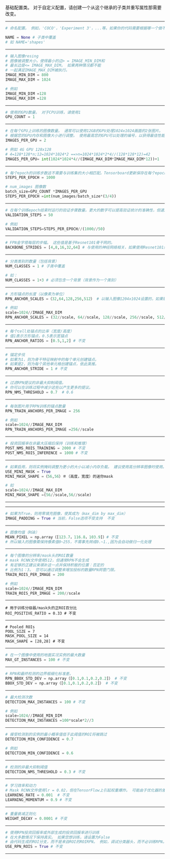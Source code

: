 基础配置类。 对于自定义配置，请创建一个从这个继承的子类并重写属性那需要改变。


----------


```python
# 命名配置。 例如，'COCO'，'Experiment 3'，...等。如果你的代码需要根据哪一个做不同的事情，那么这很有用实验正在运行。

NAME = None # 子类中覆盖
# 如 NAME='shapes'
```

----------
```python
# 输入图像resing
# 图像被调整大小，使得最小的边> = IMAGE_MIN_DIM和
# 最长边是<= IMAGE_MAX_DIM。 如果两种情况都不能
# 一起满足IMAGE_MAX_DIM被执行。
IMAGE_MIN_DIM = 800
IMAGE_MAX_DIM = 1024

# 例如
IMAGE_MIN_DIM =128
IMAGE_MAX_DIM =128
```

----------

```python
# 使用的GPU数量。 对于CPU训练，请使用1
GPU_COUNT = 1
```


----------

```python
# 在每个GPU上训练的图像数量。 通常可以使用12GB的GPU处理1024x1024画面的2张图片。
# 根据您的GPU内存和图像大小进行调整。 使用最高您的GPU可以处理的编号，以获得最佳性能。
IMAGES_PER_GPU = 2

# 例如 4G GPU 128x128
# 4=128*128*n;12=1024*1024*2 ==>n=1024*1024*2*4//(128*128*12)=42
IMAGES_PER_GPU= int(1024*1024*4//(IMAGE_MAX_DIM*IMAGE_MAX_DIM*12))+1
```


----------

```python
# 每个epoch的训练步数这不需要与训练集的大小相匹配。Tensorboard更新保存在每个epoch的末尾，因此将其设置的数字越小意味着获得更频繁的TensorBoard更新。验证统计数据也会在每个epoch末期和他们计算可能需要一段时间，所以不要设置太小以免花费验证统计信息很多时间。
STEPS_PER_EPOCH = 1000

# num_images 图像数
batch_size=GPU_COUNT *IMAGES_PER_GPU
STEPS_PER_EPOCH =int(num_images/batch_size*(3/4))
```


----------

```python
# 在每个训练epoch结束时运行的验证步骤数量。更大的数字可以提高验证统计的准确性，但速度会变慢降低训练。
VALIDATION_STEPS = 50

# 例如
VALIDATION_STEPS=STEPS_PER_EPOCH//(1000//50)
```


----------

```python
# FPN金字塔每层的步幅。 这些值是基于Resnet101骨干网的。
BACKBONE_STRIDES = [4,8,16,32,64] # 与使用的神经网络相关，如果使用Resnet101则不变
```


----------

```python
# 分类类别的数量（包括背景）
NUM_CLASSES = 1 # 子类中覆盖 

# 如：
NUM_CLASSES = 1+3 # 必须包含一个背景（背景作为一个类别）
```


----------

```python
# 方形锚点的长度（以像素为单位）
RPN_ANCHOR_SCALES =（32,64,128,256,512） # 以输入图像1204x1024设置的，如果输入图像大小发生变化必须做相应的调整

# 例如
scale=1024//IMAGE_MAX_DIM
RPN_ANCHOR_SCALES = (32//scale, 64//scale, 128//scale, 256//scale, 512//scale)  # anchor side in pixels

```

----------

```python
# 每个cell处锚点的比率（宽度/高度）
# 值1表示方形锚点，0.5表示宽锚点
RPN_ANCHOR_RATIOS = [0.5,1,2] # 不变
```


----------

```python
# 锚定步伐
# 如果为1，则为骨干特征映射中的每个单元创建锚点。
# 如果是2，则为每个其他单元格创建锚点，依此类推。
RPN_ANCHOR_STRIDE = 1 # 不变
```


----------

```python
# 过滤RPN提议的非最大抑制阈值。
# 你可以在训练过程中减少这些以产生更多的提议。
RPN_NMS_THRESHOLD = 0.7  # 0.6
```


----------

```python
# 每张图片用于RPN训练的锚点数量
RPN_TRAIN_ANCHORS_PER_IMAGE = 256

# 例如
scale=1024//IMAGE_MAX_DIM
RPN_TRAIN_ANCHORS_PER_IMAGE =256//scale

```


----------

```python
# 投资回报率在非最大压缩后保持（训练和推理）
POST_NMS_ROIS_TRAINING = 2000 # 不变
POST_NMS_ROIS_INFERENCE = 1000 # 不变
```


----------

```python
# 如果启用，则将实例掩码调整为更小的大小以减小内存负载。 建议使用高分辨率图像时使用。
USE_MINI_MASK = True
MINI_MASK_SHAPE =（56,56）＃（高度，宽度）的迷你mask

# 如
scale=1024//IMAGE_MAX_DIM
MINI_MASK_SHAPE =(56//scale,56//scale)
```


----------


----------

```python
# 如果为True，则用零填充图像，使其成为（max_dim by max_dim）
IMAGE_PADDING = True # 当前，False选项不受支持  不变
```


----------

```python
# 图像均值（RGB）
MEAN_PIXEL = np.array（[123.7，116.8，103.9]）# 不变
# 所以输入的图像需保持像素值0~255，不需事先转成0.~1.,因为会自动做归一化处理
```


----------

```python
# 每个图像的分辨率/mask头的ROI数量
# mask RCNN文件使用512，但通常RPN不会生成
# 有足够的正建议来填补这一点并保持积极的位置：否定的
# 比例为1：3。 您可以通过调整来增加投标的数量RPN网管门限。
TRAIN_ROIS_PER_IMAGE = 200

# 例如
scale=1024//IMAGE_MIN_DIM
TRAIN_ROIS_PER_IMAGE = 200//scale
```


----------

```
# 用于训练分级器/mask头的正ROI百分比
ROI_POSITIVE_RATIO = 0.33 # 不变
```


----------

```
# Pooled ROIs
POOL_SIZE = 7
MASK_POOL_SIZE = 14
MASK_SHAPE = [28,28] # 不变
```


----------

```python
# 在一个图像中使用的地面实况实例的最大数量
MAX_GT_INSTANCES = 100 # 不变
```


----------

```python
# RPN和最终检测的边界框细化标准差。
RPN_BBOX_STD_DEV = np.array（[0.1,0.1,0.2,0.2]） # 不变
BBOX_STD_DEV = np.array（[0.1,0.1,0.2,0.2]） # 不变
```


----------

```python
# 最大检测次数
DETECTION_MAX_INSTANCES = 100 # 不变

# 例如
scale=1024//IMAGE_MIN_DIM
DETECTION_MAX_INSTANCES =100*scale*2//3
```


----------

```python
# 接受检测到的实例的最小概率值低于此阈值的ROI将被跳过
DETECTION_MIN_CONFIDENCE = 0.7

# 例如
DETECTION_MIN_CONFIDENCE = 0.6
```


----------

```python
# 检测的非最大抑制阈值
DETECTION_NMS_THRESHOLD = 0.3 # 不变
```


----------

```python
# 学习效率和动力
# Mask RCNN文件使用lr = 0.02，但在TensorFlow上引起权重爆炸。 可能由于优化器的差异执行。
LEARNING_RATE = 0.001  # 不变
LEARNING_MOMENTUM = 0.9 # 不变
```


----------

```python
# 重量衰减正则化
WEIGHT_DECAY = 0.0001 # 不变
```


----------

```python
# 使用RPN投资回报率或外部生成的投资回报率进行训练
# 在大多数情况下保持真实。 如果您想训练，请设置为False
# 由代码生成的ROI分支，而不是来自ROI的ROIRPN。 例如，调试分类器头，而不必训练RPN。
USE_RPN_ROIS = True # 不变
```


----------


